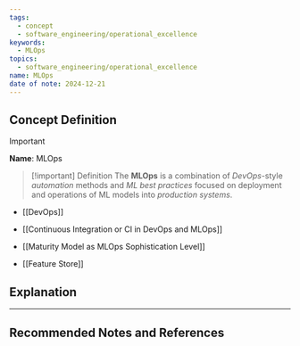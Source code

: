 ```yaml
---
tags:
  - concept
  - software_engineering/operational_excellence
keywords:
  - MLOps
topics:
  - software_engineering/operational_excellence
name: MLOps
date of note: 2024-12-21
---
```


## Concept Definition

>[!important]
>**Name**: MLOps

>[!important] Definition
>The **MLOps** is a combination of *DevOps*-style *automation* methods and *ML best practices* focused on deployment and operations of ML models into *production systems*.

- [[DevOps]]


- [[Continuous Integration or CI in DevOps and MLOps]]
- [[Maturity Model as MLOps Sophistication Level]]
- [[Feature Store]]


## Explanation





-----------
##  Recommended Notes and References

